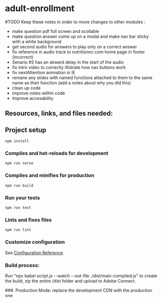 # adult-enrollment

#TODO Keep these notes in order to move changes to other modules :
* make question pdf full screen and scollable
* make question answer come up on a modal and make nav bar sticky with a white background
* get second audio for answers to play only on a correct answer
* fix reference in audio track to nutritionnc.com home page in footer (incorrect)
* Senario #2 has an akward delay in the start of the audio
* fix intro video to correctly illistrate how nav buttons work
* fix nextAttention animation in IE
* remane any slides with named functions attached to them to the same name as their function (add a notes about why you did this)
* clean up code
* improve notes within code
* Improve accesability

## Resources, links, and files needed:

## Project setup
```
npm install
```

### Compiles and hot-reloads for development
```
npm run serve
```

### Compiles and minifies for production
```
npm run build
```

### Run your tests
```
npm run test
```

### Lints and fixes files
```
npm run lint
```

### Customize configuration
See [Configuration Reference](https://cli.vuejs.org/config/).

### Build process:
Run "npx babel script.js --watch --out-file ./dist/main-compiled.js" to create the build, zip the entire /dist folder and upload to Adobe Connect.

###. Production Mode:
replace the development CDN with the production one